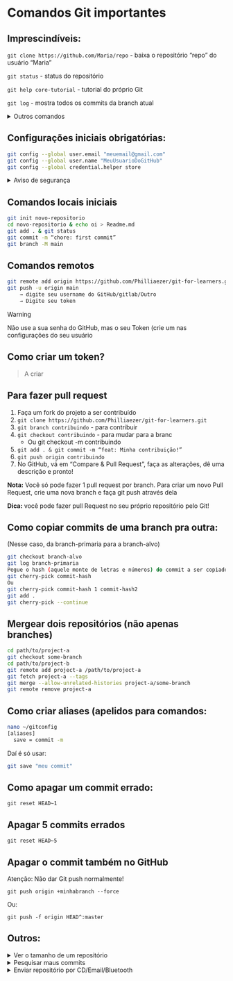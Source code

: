 # Comandos Git importantes
## Imprescindíveis:
`git clone https://github.com/Maria/repo` - baixa o repositório “repo” do usuário “Maria”

`git status` - status do repositório

`git help core-tutorial` - tutorial do próprio Git

`git log` - mostra todos os commits da branch atual
<details>
<summary>Outros comandos</summary>

`git commit --allow-empty -m 'your message'⁠` - faz commit sem alterações.

`git for-each-repo --config=repo <comando>` - roda comando git para uma lista de repositórios

`git branch` - Para ver todas as branches (a branch atual está com um * no inicio do nome)

</details>

## Configurações iniciais obrigatórias:
```sh
git config --global user.email "meuemail@gmail.com"
git config --global user.name "MeuUsuarioDoGitHub"
git config --global credential.helper store
```
<details>
<summary>Aviso de segurança</summary>


> [!CAUTION]
> A configuração `credential.helper store` torna mais fácil sua vida, ao não precisar digitar o usuário e o Token toda vez que subir o código para o GitHub.
>
> Mas atenção: O Token é armazenado em texto sem criptografia, o que pode ser um risco de segurança. Então, se tiver confiança na sua máquina, não se preocupe, mas tome cuidado!

</details>

## Comandos locais iniciais

```sh
git init novo-repositorio
cd novo-repositorio & echo oi > Readme.md
git add . & git status
git commit -m “chore: first commit”
git branch -M main
```

## Comandos remotos
```sh
git remote add origin https://github.com/Philliaezer/git-for-learners.git
git push -u origin main
    → digite seu username do GitHub/gitlab/Outro
    → Digite seu token
```
> [!WARNING]
> Não use a sua senha do GitHub, mas o seu Token (crie um nas configurações do seu usuário

## Como criar um token?
> A criar

## Para fazer pull request
1. Faça um fork do projeto a ser contribuído
2. `git clone https://github.com/Philliaezer/git-for-learners.git`
3. `git branch contribuindo` - para contribuir
4. `git checkout contribuindo` - para mudar para a branc
    - Ou git checkout -m contribuindo
5. `git add . & git commit -m “feat: Minha contribuição!”`
6. `git push origin contribuindo`
7. No GitHub, vá em “Compare & Pull Request”, faça as alterações, dê uma descrição e pronto!

**Nota:** Você só pode fazer 1 pull request por branch. 
Para criar um novo Pull Request, crie uma nova branch e faça git push  através dela

**Dica:** você pode fazer pull Request no seu próprio repositório pelo Git!

## Como copiar commits de uma branch pra outra:
(Nesse caso, da branch-primaria para a branch-alvo)

```sh
git checkout branch-alvo
git log branch-primaria
Pegue o hash (aquele monte de letras e números) do commit a ser copiado
git cherry-pick commit-hash
Ou
git cherry-pick commit-hash 1 commit-hash2
git add .
git cherry-pick --continue
```

## Mergear dois repositórios (não apenas branches)

```sh
cd path/to/project-a
git checkout some-branch
cd path/to/project-b
git remote add project-a /path/to/project-a
git fetch project-a --tags
git merge --allow-unrelated-histories project-a/some-branch
git remote remove project-a
```

## Como criar aliases (apelidos para comandos:

```sh
nano ~/gitconfig
[aliases]
  save = commit -m
```

Daí é só usar:

```sh
git save "meu commit"
```

## Como apagar um commit errado:

`git reset HEAD~1`

## Apagar 5 commits errados

`git reset HEAD~5 `

## Apagar o commit também no GitHub
Atenção: ⁠Não dar Git push normalmente!

`git push origin +minhabranch --force`

Ou:

`git push -f origin HEAD^:master`

## Outros:

<details>
<summary>Ver o tamanho de um repositório </summary>


https://api.github.com/repos/usuario/nome-do-repositorio

Exemplo:

https://api.github.com/repos/Philliaezer/git-for-learners

>If you own the repository, you can find the exact size by opening your Account Settings → Repositories (https://github.com/settings/repositories), and the repository size is displayed next to its designation.
>
> **If you do not own the repository, you can fork it and then check the in the same place.**
</details>

<details>
<summary>Pesquisar maus commits</summary>
git-bisect - Use binary search to find the commit that introduced a bug

SYNOPSIS

`git bisect <subcommand> <options>`
</details>

<details>
<summary>Enviar repositório por CD/Email/Bluetooth</summary>

**Para empacotar:**

`git bundle create repo.bundle master` -> Empacota o respositorio em um arquivo. Util para mandar o repositório via bluetooth 

**Para desempacotar:**

`git clone repo.bundle <new directory>` -> na verdade, é esse, Desempacota o repositório de um arquivo.
</details>
